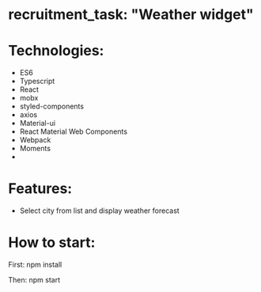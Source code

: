 # recruitment_task: "Weather widget"

# Technologies: 
- ES6
- Typescript
- React
- mobx
- styled-components
- axios
- Material-ui
- React Material Web Components
- Webpack
- Moments
- 

# Features:

- Select city from list and display weather forecast

# How to start:
First:
npm install

Then:
npm start
